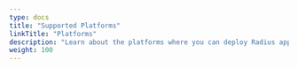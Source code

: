 ```yaml
---
type: docs
title: "Supported Platforms"
linkTitle: "Platforms"
description: "Learn about the platforms where you can deploy Radius apps to"
weight: 100
---
```

